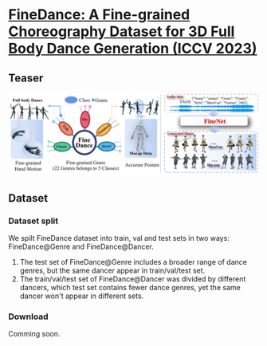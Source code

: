 # [FineDance: A Fine-grained Choreography Dataset for 3D Full Body Dance Generation (ICCV 2023)](https://github.com/li-ronghui/FineDance)

## Teaser

<img src="teaser/teaser.png">

## Dataset

### Dataset split

We spilt FineDance dataset into train, val and test sets in two ways: FineDance@Genre and  FineDance@Dancer.
1. The test set of FineDance@Genre includes a broader range of dance genres, but the same dancer appear in  train/val/test set.
2. The train/val/test set of FineDance@Dancer was divided by different dancers, which test set contains fewer dance genres, yet the same dancer won't appear in different sets.

### Download

Comming soon.

